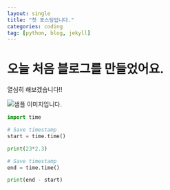 ```yaml
---
layout: single
title: "첫 포스팅입니다."
categories: coding
tag: [python, blog, jekyll]
---
```


# 오늘 처음 블로그를 만들었어요.
열심히 해보겠습니다!!

![샘플 이미지입니다.](../../images/2025-01-06-first/test_image.jpg)

```python
import time

# Save timestamp
start = time.time()

print(23*2.3)

# Save timestamp
end = time.time()

print(end - start)
```
